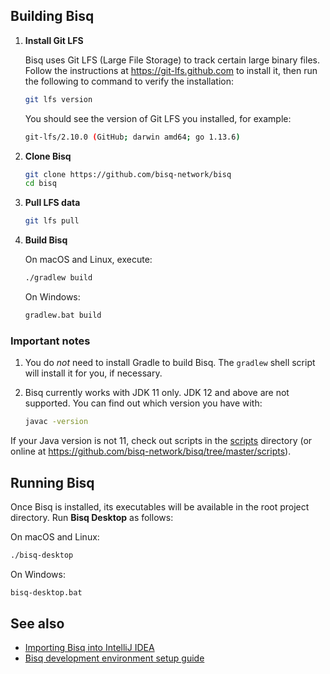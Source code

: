 ## Building Bisq

1. **Install Git LFS**

   Bisq uses Git LFS (Large File Storage) to track certain large binary files. Follow the instructions at https://git-lfs.github.com to install it, then run the following to command to verify the installation:

   ```sh
   git lfs version
   ```

   You should see the version of Git LFS you installed, for example:

   ```sh
   git-lfs/2.10.0 (GitHub; darwin amd64; go 1.13.6)
   ```

2. **Clone Bisq**

   ```sh
   git clone https://github.com/bisq-network/bisq
   cd bisq
   ```

3. **Pull LFS data**

   ```sh
   git lfs pull
   ```

4. **Build Bisq**

   On macOS and Linux, execute:
   ```sh
   ./gradlew build
   ```

   On Windows:
   ```cmd
   gradlew.bat build
   ```

### Important notes

1. You do _not_ need to install Gradle to build Bisq. The `gradlew` shell script will install it for you, if necessary.

2. Bisq currently works with JDK 11 only. JDK 12 and above are not supported. You can find out which
   version you have with:

   ```sh
   javac -version
   ```

If your Java version is not 11, check out scripts in the [scripts](../scripts) directory (or online at https://github.com/bisq-network/bisq/tree/master/scripts).

## Running Bisq

Once Bisq is installed, its executables will be available in the root project directory. Run **Bisq Desktop** as follows:

On macOS and Linux:
```sh
./bisq-desktop
```

On Windows:
```cmd
bisq-desktop.bat
```

## See also

 - [Importing Bisq into IntelliJ IDEA](./idea-import.md)
 - [Bisq development environment setup guide](./dev-setup.md)
